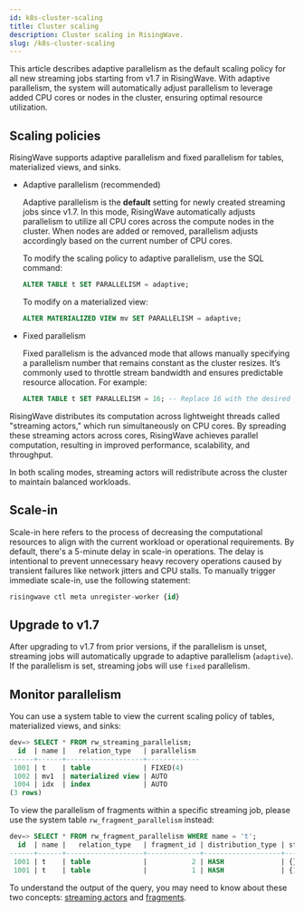 ```yaml
---
id: k8s-cluster-scaling
title: Cluster scaling
description: Cluster scaling in RisingWave.
slug: /k8s-cluster-scaling
---
```

<head>
  <link rel="canonical" href="https://docs.risingwave.com/docs/current/k8s-cluster-scaling/" />
</head>

This article describes adaptive parallelism as the default scaling policy for all new streaming jobs starting from v1.7 in RisingWave. With adaptive parallelism, the system will automatically adjust parallelism to leverage added CPU cores or nodes in the cluster, ensuring optimal resource utilization.

## Scaling policies

RisingWave supports adaptive parallelism and fixed parallelism for tables, materialized views, and sinks.

- Adaptive parallelism (recommended)

    Adaptive parallelism is the **default** setting for newly created streaming jobs since v1.7. In this mode, RisingWave automatically adjusts parallelism to utilize all CPU cores across the compute nodes in the cluster. When nodes are added or removed, parallelism adjusts accordingly based on the current number of CPU cores.

    To modify the scaling policy to adaptive parallelism, use the SQL command:

    ```sql
    ALTER TABLE t SET PARALLELISM = adaptive;
    ```

    To modify on a materialized view:

    ```sql
    ALTER MATERIALIZED VIEW mv SET PARALLELISM = adaptive;
    ```

- Fixed parallelism

    Fixed parallelism is the advanced mode that allows manually specifying a parallelism number that remains constant as the cluster resizes. It’s commonly used to throttle stream bandwidth and ensures predictable resource allocation. For example:

    ```sql
    ALTER TABLE t SET PARALLELISM = 16; -- Replace 16 with the desired parallelism
    ```

RisingWave distributes its computation across lightweight threads called "streaming actors," which run simultaneously on CPU cores. By spreading these streaming actors across cores, RisingWave achieves parallel computation, resulting in improved performance, scalability, and throughput.

In both scaling modes, streaming actors will redistribute across the cluster to maintain balanced workloads.

## Scale-in

Scale-in here refers to the process of decreasing the computational resources to align with the current workload or operational requirements. By default, there's a 5-minute delay in scale-in operations. The delay is intentional to prevent unnecessary heavy recovery operations caused by transient failures like network jitters and CPU stalls. To manually trigger immediate scale-in, use the following statement:

```sql
risingwave ctl meta unregister-worker {id}
```

## Upgrade to v1.7

After upgrading to v1.7 from prior versions, if the parallelism is unset, streaming jobs will automatically upgrade to adaptive parallelism (`adaptive`). If the parallelism is set, streaming jobs will use `fixed` parallelism.

## Monitor parallelism

You can use a system table to view the current scaling policy of tables, materialized views, and sinks:

```sql
dev=> SELECT * FROM rw_streaming_parallelism;
  id  | name |   relation_type   | parallelism
------+------+-------------------+-------------
 1001 | t    | table             | FIXED(4)
 1002 | mv1  | materialized view | AUTO
 1004 | idx  | index             | AUTO
(3 rows)
```

To view the parallelism of fragments within a specific streaming job, please use the system table `rw_fragment_parallelism` instead:

```sql
dev=> SELECT * FROM rw_fragment_parallelism WHERE name = 't';
  id  | name |   relation_type   | fragment_id | distribution_type | state_table_ids | upstream_fragment_ids |        flags        | parallelism
------+------+-------------------+-------------+-------------------+-----------------+-----------------------+---------------------+-------------
 1001 | t    | table             |           2 | HASH              | {}              | {}                    | {SOURCE,DML}        |           4
 1001 | t    | table             |           1 | HASH              | {1001}          | {2}                   | {MVIEW}             |           4
```

To understand the output of the query, you may need to know about these two concepts: [streaming actors](/concepts/key-concepts.md#streaming-actors) and [fragments](/concepts/key-concepts.md#fragments).
